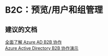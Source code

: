 <properties
    pageTitle="b2c: preview/user and group management"
    description="B2C：预览/用户和组管理"
    service="microsoft.activedirectory"
    resource="activedirectory"
    authors="aashu"
    displayOrder=""
    selfHelpType="generic"
    supportTopicIds="32422331"
    resourceTags=""
    productPesIds="14785"
    cloudEnvironments="public"
/>


# B2C：预览/用户和组管理


## **建议的文档**
[全面了解 Azure AD B2B 协作](https://blogs.technet.microsoft.com/ad/2015/09/15/learn-all-about-the-azure-ad-b2b-collaboration-preview/)<br>
[Azure Active Directory B2B 协作演示](https://channel9.msdn.com/Series/Azure-Active-Directory-Videos-Demos/Azure-Active-Directory-B2B-collaboration-demo)



<!--HONumber=Jul16_HO4-->


